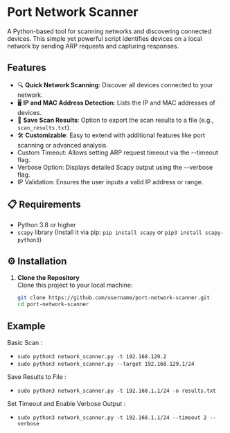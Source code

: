# Port Network Scanner 
A Python-based tool for scanning networks and discovering connected devices. This simple yet powerful script identifies devices on a local network by sending ARP requests and capturing responses.

## Features
- 🔍 **Quick Network Scanning**: Discover all devices connected to your network.
- 🖥️ **IP and MAC Address Detection**: Lists the IP and MAC addresses of devices.
- 💾 **Save Scan Results**: Option to export the scan results to a file (e.g., `scan_results.txt`).
- 🛠️ **Customizable**: Easy to extend with additional features like port scanning or advanced analysis.
- Custom Timeout: Allows setting ARP request timeout via the --timeout flag.
- Verbose Option: Displays detailed Scapy output using the --verbose flag.
- IP Validation: Ensures the user inputs a valid IP address or range.

## 📋 Requirements
- Python 3.8 or higher
- `scapy` library (Install it via pip: `pip install scapy` or `pip3 install scapy-python3`)

## ⚙️ Installation
1. **Clone the Repository**  
   Clone this project to your local machine:
   ```bash
   git clone https://github.com/username/port-network-scanner.git
   cd port-network-scanner

## Example 
Basic Scan :
- `sudo python3 network_scanner.py -t 192.168.129.2`
- `sudo python3 network_scanner.py --target 192.168.129.1/24`

Save Results to File :
- `sudo python3 network_scanner.py -t 192.168.1.1/24 -o results.txt`

Set Timeout and Enable Verbose Output :
- `sudo python3 network_scanner.py -t 192.168.1.1/24 --timeout 2 --verbose`
